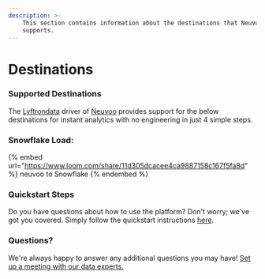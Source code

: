 ```yaml
---
description: >-
    This section contains information about the destinations that Neuvoo
    supports.
---
```


# Destinations

### Supported Destinations

The [Lyftrondata](https://www.lyftrondata.com/) driver of [Neuvoo](https://www.lyftrondata.com/integration/neuvoo/) provides support for the below destinations for instant analytics with no engineering in just 4 simple steps.

### Snowflake Load:

{% embed url="https://www.loom.com/share/11d305dcacee4ca9887158c167f5fa8d" %}
neuvoo to Snowflake
{% endembed %}

### Quickstart Steps

Do you have questions about how to use the platform? Don't worry; we've got you covered. Simply follow the quickstart instructions [here](../../../quickstart-steps.md).

### Questions? <a href="#questions" id="questions"></a>

We're always happy to answer any additional questions you may have! [Set up a meeting with our data experts.](https://www.lyftrondata.com/book-a-meeting/)
